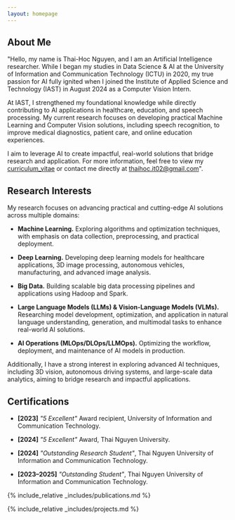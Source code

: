 ```yaml
---
layout: homepage
---
```


## About Me

"Hello, my name is Thai-Hoc Nguyen, and I am an Artificial Intelligence researcher. While I began my studies in Data Science & AI at the University of Information and Communication Technology (ICTU) in 2020, my true passion for AI fully ignited when I joined the Institute of Applied Science and Technology (IAST) in August 2024 as a Computer Vision Intern.

At IAST, I strengthened my foundational knowledge while directly contributing to AI applications in healthcare, education, and speech processing. My current research focuses on developing practical Machine Learning and Computer Vision solutions, including speech recognition, to improve medical diagnostics, patient care, and online education experiences.

I aim to leverage AI to create impactful, real-world solutions that bridge research and application. For more information, feel free to view my [curriculum_vitae](https://) or contact me directly at [thaihoc.it02@gmail.com](mailto:thaihoc.it02@gmail.com)". 

## Research Interests

My research focuses on advancing practical and cutting-edge AI solutions across multiple domains:

- **Machine Learning.** Exploring algorithms and optimization techniques, with emphasis on data collection, preprocessing, and practical deployment.

- **Deep Learning.** Developing deep learning models for healthcare applications, 3D image processing, autonomous vehicles, manufacturing, and advanced image analysis.

- **Big Data.** Building scalable big data processing pipelines and applications using Hadoop and Spark.

- **Large Language Models (LLMs) & Vision-Language Models (VLMs).** Researching model development, optimization, and application in natural language understanding, generation, and multimodal tasks to enhance real-world AI solutions.

- **AI Operations (MLOps/DLOps/LLMOps).** Optimizing the workflow, deployment, and maintenance of AI models in production.

Additionally, I have a strong interest in exploring advanced AI techniques, including 3D vision, autonomous driving systems, and large-scale data analytics, aiming to bridge research and impactful applications.

## Certifications

- **[2023]** *"5 Excellent"* Award recipient, University of Information and Communication Technology.

- **[2024]** *"5 Excellent"* Award, Thai Nguyen University.

- **[2024]** *"Outstanding Research Student"*, Thai Nguyen University of Information and Communication Technology.

- **[2023–2025]** *"Outstanding Student"*, Thai Nguyen University of Information and Communication Technology.


{% include_relative _includes/publications.md %}

{% include_relative _includes/projects.md %}